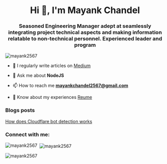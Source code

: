 <h1 align="center">Hi 👋, I'm Mayank Chandel</h1>
<h3 align="center">Seasoned Engineering Manager adept at seamlessly integrating project technical aspects and making information relatable to non-technical personnel. Experienced leader and program</h3>

<p align="left"> <img src="https://komarev.com/ghpvc/?username=mayank2567&label=Profile%20views&color=0e75b6&style=flat" alt="mayank2567" /> </p>

- 📝 I regularly write articles on [Medium](https://medium.com/@mayankchandel2567)

- 💬 Ask me about **NodeJS**

- 📫 How to reach me **mayankchandel2567@gmail.com**

- 📄 Know about my experiences [Reume](https://drive.google.com/file/d/1adGsB3pgFN5nr1sr2Ofv8pBQTcFuFpc3/view?usp=share_link)

### Blogs posts
<!-- BLOG-POST-LIST:START -->
[How does Cloudflare bot detection works](https://medium.com/@mayankchandel2567/how-does-cloudflare-bot-detection-work-d77179756cdc)
<!-- BLOG-POST-LIST:END -->

<h3 align="left">Connect with me:</h3>
<p align="left">
<a href="https://linkedin.com/in/mayank2567" target="blank"></a>
<a href="https://medium.com/@mayankchandel2567" target="blank"></a>
</p>



<p><img align="left" src="https://github-readme-stats.vercel.app/api/top-langs?username=mayank2567&show_icons=true&locale=en&layout=compact" alt="mayank2567" /></p>

<p>&nbsp;<img align="center" src="https://github-readme-stats.vercel.app/api?username=mayank2567&show_icons=true&locale=en" alt="mayank2567" /></p>

<p><img align="center" src="https://github-readme-streak-stats.herokuapp.com/?user=mayank2567&" alt="mayank2567" /></p>

